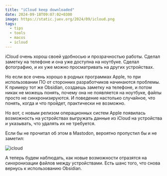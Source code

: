 ```yaml
---
title: "iCloud keep downloaded"
date: 2024-09-18T09:07:02+0300
image: https://static.juev.org/2024/09/icloud.png
tags: 
  - tips
  - tools
  - macos
  - icloud
---
```


iCloud очень хорош своей удобносью и прозрачностью работы. Сделал заметку на телефоне и она уже доступна на ноутбуке.
Сделал фотографию, и их уже можно просматривать на других устройствах.

Но если все очень хорошо в родных программах Apple, то при использовании ПО от сторонних разработчиков начинаются
проблемы. К примеру тот же Obsidian, создаешь заметку на телефоне, и потом никак не можешь понять, почему она не
появляется на ноутбуке, файлы просто не синхронизируются. И поведение настолько случайное, что понять, когда и что
пройдет, практически не возможно.

Но вот, с новым релизом операционных систем Apple появилась возможность на устройствах выгружать данные из iCloud
на устройства и указывать, что удалять их не требуется.

Если бы не прочитал об этом в Mastodon, вероятно пропустил бы и не заметил:

![icloud](https://static.juev.org/2024/09/icloud.png)

А теперь будем наблюдать, как новые возможности отразятся на синхронизации файлов между устройствами. Есть шанс того,
что снова вернусь к использованию Obsidian.
